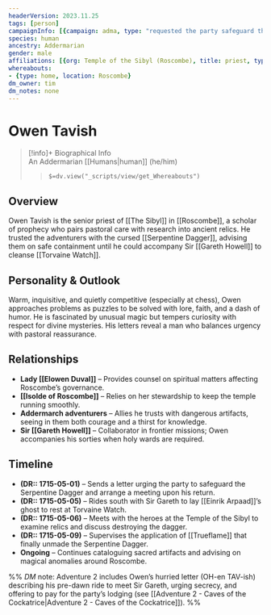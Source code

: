 ```yaml
---
headerVersion: 2023.11.25
tags: [person]
campaignInfo: [{campaign: adma, type: "requested the party safeguard the Serpentine Dagger", date: 1715-05-01}, {campaign: adma, type: "consulted with the heroes at the Temple of the Sibyl", date: 1715-05-06}, {campaign: adma, type: "oversaw the destruction of the Serpentine Dagger", date: 1715-05-09}, {campaign: adma, type: "prepared to join Sir Gareth Howell in cleansing Torvaine Watch", date: 1715-05-05}]
species: human
ancestry: Addermarian
gender: male
affiliations: [{org: Temple of the Sibyl (Roscombe), title: priest, type: member}]
whereabouts:
- {type: home, location: Roscombe}
dm_owner: tim
dm_notes: none
---
```

# Owen Tavish
>[!info]+ Biographical Info  
> An Addermarian [[Humans|human]] (he/him)  
>> `$=dv.view("_scripts/view/get_Whereabouts")`

## Overview
Owen Tavish is the senior priest of [[The Sibyl]] in [[Roscombe]], a scholar of prophecy who pairs pastoral care with research into ancient relics. He trusted the adventurers with the cursed [[Serpentine Dagger]], advising them on safe containment until he could accompany Sir [[Gareth Howell]] to cleanse [[Torvaine Watch]].

## Personality & Outlook
Warm, inquisitive, and quietly competitive (especially at chess), Owen approaches problems as puzzles to be solved with lore, faith, and a dash of humor. He is fascinated by unusual magic but tempers curiosity with respect for divine mysteries. His letters reveal a man who balances urgency with pastoral reassurance.

## Relationships
- **Lady [[Elowen Duval]]** – Provides counsel on spiritual matters affecting Roscombe’s governance.  
- **[[Isolde of Roscombe]]** – Relies on her stewardship to keep the temple running smoothly.  
- **Addermarch adventurers** – Allies he trusts with dangerous artifacts, seeing in them both courage and a thirst for knowledge.  
- **Sir [[Gareth Howell]]** – Collaborator in frontier missions; Owen accompanies his sorties when holy wards are required.

## Timeline
- **(DR:: 1715-05-01)** – Sends a letter urging the party to safeguard the Serpentine Dagger and arrange a meeting upon his return.  
- **(DR:: 1715-05-05)** – Rides south with Sir Gareth to lay [[Einrik Arpaad]]’s ghost to rest at Torvaine Watch.  
- **(DR:: 1715-05-06)** – Meets with the heroes at the Temple of the Sibyl to examine relics and discuss destroying the dagger.  
- **(DR:: 1715-05-09)** – Supervises the application of [[Trueflame]] that finally unmade the Serpentine Dagger.  
- **Ongoing** – Continues cataloguing sacred artifacts and advising on magical anomalies around Roscombe.

%% _DM_ note: Adventure 2 includes Owen’s hurried letter (OH-en TAV-ish) describing his pre-dawn ride to meet Sir Gareth, urging secrecy, and offering to pay for the party’s lodging (see [[Adventure 2 - Caves of the Cockatrice|Adventure 2 - Caves of the Cockatrice]]). %%
